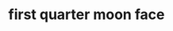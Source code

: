 ---
layout: smileys&emotion
title: first quarter moon face
emoji: first_quarter_moon_face
permalink: 🌛.html
image: assets/img/3moji/first_quarter_moon_face.png
---